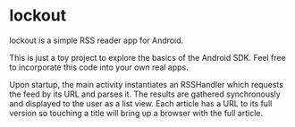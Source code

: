lockout
=======

lockout is a simple RSS reader app for Android.

This is just a toy project to explore the basics of the Android SDK.
Feel free to incorporate this code into your own real apps.

Upon startup, the main activity instantiates an RSSHandler which
requests the feed by its URL and parses it. The results are gathered
synchronously and displayed to the user as a list view. Each article
has a URL to its full version so touching a title will bring up a
browser with the full article.
